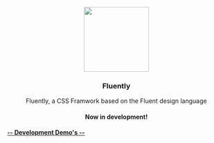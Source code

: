 <p align="center">
  <a href="https://example.com">
    <img src="https://media.datinternet.nl/fluently/Icon/0.5x.png" width="150">
  </a>
</p>
<h3 align="center">Fluently</h3>

<p align="center">
  Fluently, a CSS Framwork based on the Fluent design language 
  <br>
  <h4 align="center">Now in development!</h4>
  <a href="https://example.com/docs" align="center"><strong>-- Development Demo's --</strong></a>
</p>
